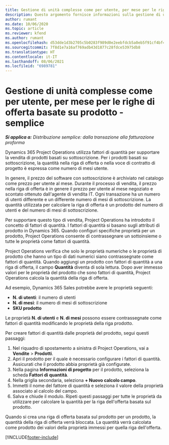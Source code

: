 ```yaml
---
title: Gestione di unità complesse come per utente, per mese per le righe di offerta basate su prodotto - semplice
description: Questo argomento fornisce informazioni sulla gestione di unità complesse per le righe di offerta basate su prodotto.
author: rumant
ms.date: 10/06/2020
ms.topic: article
ms.reviewer: kfend
ms.author: rumant
ms.openlocfilehash: d53dde1d3b2705c5b0283f989d0e2eebfdcb5a0eb5f91cf4bf48e9c07aba79d1
ms.sourcegitcommit: 7f8d1e7a16af769adb43d1877c28fdce53975db8
ms.translationtype: HT
ms.contentlocale: it-IT
ms.lasthandoff: 08/06/2021
ms.locfileid: "6989781"
---
```

# <a name="managing-complex-units-such-as-per-user-per-month-for-product-based-quote-lines---lite"></a>Gestione di unità complesse come per utente, per mese per le righe di offerta basate su prodotto - semplice

_**Si applica a:** Distribuzione semplice: dalla transazione alla fatturazione proforma_

Dynamics 365 Project Operations utilizza fattori di quantità per supportare la vendita di prodotti basati su sottoscrizione. Per i prodotti basati su sottoscrizione, la quantità nella riga di offerta o nella voce di contratto di progetto è espressa come numero di mesi utente.

In genere, il prezzo del software con sottoscrizione è archiviato nel catalogo come prezzo per utente al mese. Durante il processo di vendita, il prezzo nella riga di offerta è in genere il prezzo per utente al mese negoziato e scontato ottenuto dall'agente di vendita IT. Ogni transazione ha un numero di utenti differente e un differente numero di mesi di sottoscrizione. La quantità utilizzata per calcolare la riga di offerta è un prodotto del numero di utenti e del numero di mesi di sottoscrizione.

Per supportare questo tipo di vendita, Project Operations ha introdotto il concetto di fattori di quantità. I fattori di quantità si basano sugli attributi di prodotto in Dynamics 365. Quando configuri specifiche proprietà per un prodotto, Project Operations consente di contrassegnare un sottoinsieme o tutte le proprietà come fattori di quantità.

Project Operations verifica che solo le proprietà numeriche o le proprietà di prodotto che hanno un tipo di dati numerici siano contrassegnate come fattori di quantità. Quando aggiungi un prodotto con fattori di quantità a una riga di offerta, il campo **Quantità** diventa di sola lettura. Dopo aver immesso valori per le proprietà del prodotto che sono fattori di quantità, Project Operations calcola la quantità della riga di offerta.

Ad esempio, Dynamics 365 Sales potrebbe avere le proprietà seguenti:

- **N. di utenti**: il numero di utenti
- **N. di mesi**: il numero di mesi di sottoscrizione
- **SKU prodotto**

Le proprietà **N. di utenti** e **N. di mesi** possono essere contrassegnate come fattori di quantità modificando le proprietà della riga prodotto.

Per creare fattori di quantità dalle proprietà del prodotto, segui questi passaggi:

1. Nel riquadro di spostamento a sinistra di Project Operations, vai a **Vendite** > **Prodotti**.
2. Apri il prodotto per il quale è necessario configurare i fattori di quantità. Assicurati che il prodotto abbia proprietà già configurate.
3. Nella pagina **Informazioni di progetto** per il prodotto, seleziona la scheda **Fattori di quantità**.
4. Nella griglia secondaria, seleziona **+ Nuovo calcolo campo**.
5. Immetti il nome del fattore di quantità e seleziona il valore della proprietà associato al calcolo del campo.
6. Salva e chiude il modulo. Ripeti questi passaggi per tutte le proprietà da utilizzare per calcolare la quantità per la riga dell'offerta basata sul prodotto.

Quando si crea una riga di offerta basata sul prodotto per un prodotto, la quantità della riga di offerta verrà bloccata. La quantità verrà calcolata come prodotto dei valori della proprietà immessi per quella riga dell'offerta.


[!INCLUDE[footer-include](../../includes/footer-banner.md)]